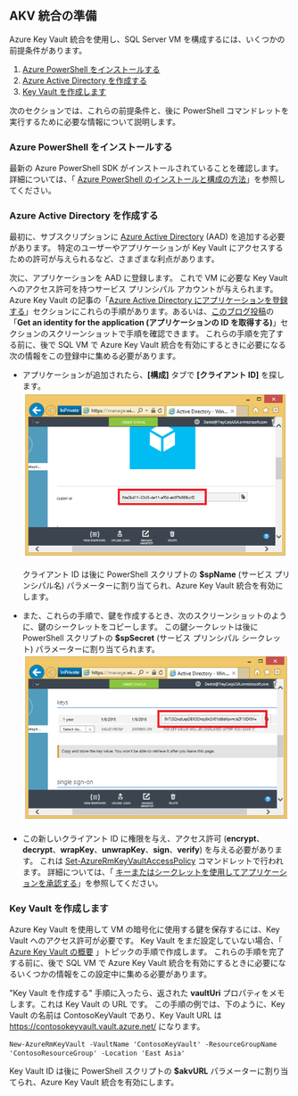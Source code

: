 ## <a name="prepare-for-akv-integration"></a>AKV 統合の準備
Azure Key Vault 統合を使用し、SQL Server VM を構成するには、いくつかの前提条件があります。 

1. [Azure PowerShell をインストールする](#install-azure-powershell)
2. [Azure Active Directory を作成する](#create-an-azure-active-directory)
3. [Key Vault を作成します](#create-a-key-vault)

次のセクションでは、これらの前提条件と、後に PowerShell コマンドレットを実行するために必要な情報について説明します。

### <a name="install-azure-powershell"></a>Azure PowerShell をインストールする
最新の Azure PowerShell SDK がインストールされていることを確認します。 詳細については、「 [Azure PowerShell のインストールと構成の方法](../articles/powershell-install-configure.md)」を参照してください。

### <a name="create-an-azure-active-directory"></a>Azure Active Directory を作成する
最初に、サブスクリプションに [Azure Active Directory](https://azure.microsoft.com/trial/get-started-active-directory/) (AAD) を追加する必要があります。 特定のユーザーやアプリケーションが Key Vault にアクセスするための許可が与えられるなど、さまざまな利点があります。

次に、アプリケーションを AAD に登録します。 これで VM に必要な Key Vault へのアクセス許可を持つサービス プリンシパル アカウントが与えられます。 Azure Key Vault の記事の「[Azure Active Directory にアプリケーションを登録する](../articles/key-vault/key-vault-get-started.md#register)」セクションにこれらの手順があります。あるいは、[このブログ投稿](http://blogs.technet.com/b/kv/archive/2015/01/09/azure-key-vault-step-by-step.aspx)の「**Get an identity for the application (アプリケーションの ID を取得する)**」セクションのスクリーンショットで手順を確認できます。 これらの手順を完了する前に、後で SQL VM で Azure Key Vault 統合を有効にするときに必要になる次の情報をこの登録中に集める必要があります。

* アプリケーションが追加されたら、**[構成]** タブで **[クライアント ID]** を探します。 
    ![Azure Active Directory クライアント ID](./media/virtual-machines-sql-server-akv-prepare/aad-client-id.png)
  
    クライアント ID は後に PowerShell スクリプトの **$spName** (サービス プリンシパル名) パラメーターに割り当てられ、Azure Key Vault 統合を有効にします。 
* また、これらの手順で、鍵を作成するとき、次のスクリーンショットのように、鍵のシークレットをコピーします。 この鍵シークレットは後に PowerShell スクリプトの **$spSecret** (サービス プリンシパル シークレット) パラメーターに割り当てられます。  
    ![Azure Active Directory シークレット](./media/virtual-machines-sql-server-akv-prepare/aad-sp-secret.png)
* この新しいクライアント ID に権限を与え、アクセス許可 (**encrypt**、**decrypt**、**wrapKey**、**unwrapKey**、**sign**、**verify**) を与える必要があります。 これは [Set-AzureRmKeyVaultAccessPolicy](https://msdn.microsoft.com/library/azure/mt603625.aspx) コマンドレットで行われます。 詳細については、「 [キーまたはシークレットを使用してアプリケーションを承認する](../articles/key-vault/key-vault-get-started.md#authorize)」を参照してください。

### <a name="create-a-key-vault"></a>Key Vault を作成します
Azure Key Vault を使用して VM の暗号化に使用する鍵を保存するには、Key Vault へのアクセス許可が必要です。 Key Vault をまだ設定していない場合、「 [Azure Key Vault の概要](../articles/key-vault/key-vault-get-started.md) 」トピックの手順で作成します。 これらの手順を完了する前に、後で SQL VM で Azure Key Vault 統合を有効にするときに必要になるいくつかの情報をこの設定中に集める必要があります。

"Key Vault を作成する" 手順に入ったら、返された **vaultUri** プロパティをメモします。これは Key Vault の URL です。 この手順の例では、下のように、Key Vault の名前は ContosoKeyVault であり、Key Vault URL は https://contosokeyvault.vault.azure.net/ になります。

    New-AzureRmKeyVault -VaultName 'ContosoKeyVault' -ResourceGroupName 'ContosoResourceGroup' -Location 'East Asia'

Key Vault ID は後に PowerShell スクリプトの **$akvURL** パラメーターに割り当てられ、Azure Key Vault 統合を有効にします。



<!--HONumber=Nov16_HO3-->


